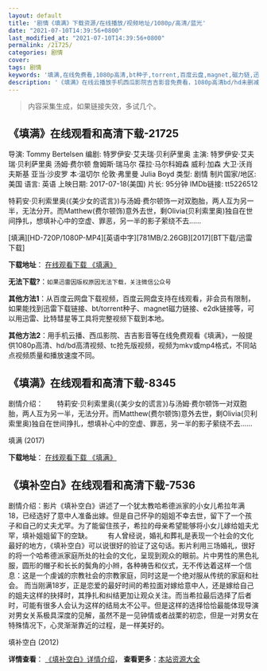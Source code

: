 ```yaml
---
layout: default
title: '剧情《填满》下载资源/在线播放/视频地址/1080p/高清/蓝光'
date: "2021-07-10T14:39:56+0800"
last_modified_at: "2021-07-10T14:39:56+0800"
permalink: /21725/
categories: 剧情
cover:
tags: 剧情
keywords: '填满,在线免费看,1080p高清,bt种子,torrent,百度云盘,magnet,磁力链,迅雷下载资源'
description: '《填满》在线云播放手机西瓜影院吉吉影音免费看，1080p高清bd/hd未删减完整版和tc抢先枪版，mkv/mp4格式，附带bt/torrent种子、magnet/磁力链、百度云盘、网盘资源迅雷下载链接'
---
```


>内容采集生成，如果链接失效，多试几个。


## 《填满》在线观看和高清下载-21725

导演: Tommy Bertelsen 编剧: 特罗伊安·艾夫瑞·贝利萨里奥 主演: 特罗伊安·艾夫瑞·贝利萨里奥 汤姆·费尔顿 詹姆斯·瑞马尔 葆拉·马尔科姆森 威利·加森 大卫·沃肖夫斯基 亚当·沙皮罗 本·温切尔 伦敦·弗里曼 Julia Boyd 类型: 剧情 制片国家/地区: 美国 语言: 英语 上映日期: 2017-07-18(美国) 片长: 95分钟 IMDb链接: tt5226512

特莉安·贝利索里奥(《美少女的谎言》)与汤姆·费尔顿饰一对双胞胎，两人互为另一半，无法分开。而Matthew(费尔顿饰)意外去世，剩Olivia(贝利索里奥)独自在世间挣扎，想填补心中的空虚、罪恶，另一半的影子萦绕不去……


[填满][HD-720P/1080P-MP4][英语中字][781MB/2.26GB][2017][BT下载/迅雷下载]

**下载地址**： [在线观看下载 《填满》](https://www.btdx8.com/torrent/tm_2017.html) 


**无法下载?**：`如果迅雷因版权原因无法下载，关注微信公众号 `

**其他方法1**：从百度云网盘下载视频，百度云网盘支持在线观看，非会员有限制，如果能找到迅雷下载链接、bt/torrent种子、magnet磁力链接、e2dk链接等，可以用迅雷、比特彗星等工具将完整视频下载到本地。

**其他方法2**：用手机云播、西瓜影院、吉吉影音等在线免费观看《填满》，一般提供1080p高清、hd/bd高清视频、tc抢先版视频，视频为mkv或mp4格式，不同站点视频质量和播放速度不同。


## 《填满》在线观看和高清下载-8345

剧情介绍：　　特莉安·贝利索里奥(《美少女的谎言》)与汤姆·费尔顿饰一对双胞胎，两人互为另一半，无法分开。而Matthew(费尔顿饰)意外去世，剩Olivia(贝利索里奥)独自在世间挣扎，想填补心中的空虚、罪恶，另一半的影子萦绕不去……


填满 (2017)

**下载地址**： [在线观看下载 《填满》](https://www.btbtdy.me/btdy/dy11148.html) 


## 《填补空白》在线观看和高清下载-7536

剧情介绍：影片《填补空白》讲述了一个犹太教哈希德派家的小女儿希拉年满18，已经选好了意中人准备出嫁。但是自己怀孕的姐姐不幸去世，留下了一个孩子和自己的丈夫尤罕。为了能留住孩子，希拉的母亲希望能够将小女儿嫁给姐夫尤罕，填补姐姐留下的空缺。 　　有人曾经说，婚礼和葬礼是表现一个社会的文化最好的地方，《填补空白》可以说很好的验证了这句话。影片利用三场婚礼，很好的将一个哈希德派家庭所处的社会的文化，呈现到观众的眼前。片中男性的黑色礼服，圆形的帽子和长长的鬓角的小辫，各种祷告和仪式，无不传达着这样一个信息：这是一个虔诚的宗教社会的宗教家庭，同时这是一个绝对服从传统的家庭和社会。 而当刚满18岁，正是恋爱的最好时间的希拉面对嫁给意中人，还是嫁给自己的姐夫这样的抉择时，其挣扎和纠结更加让观众关注。而当希拉最后选择了后者时，可能有很多人会认为这样的结局太不公平。但是这样的选择恰恰最能体现导演对男女关系极具深度的见解，虽然不是一见钟情或者战栗的初恋，但是一对男女在特殊情况下，心灵渐渐靠近的过程，是一样美好的。


填补空白 (2012)

**详情查看**： [《填补空白》详情介绍](/movie/7536/)， **查看更多**：[本站资源大全](/movie/t/all/)

